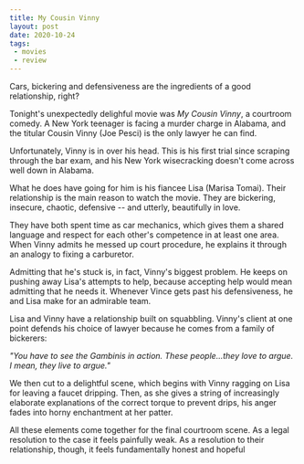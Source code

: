 ```yaml
---
title: My Cousin Vinny
layout: post
date: 2020-10-24
tags:
 - movies
 - review
---
```


Cars, bickering and defensiveness are the ingredients of a good relationship, right?

Tonight's unexpectedly delighful movie was *My Cousin Vinny*, a courtroom comedy.  A New York teenager is facing a murder charge in Alabama, and the titular Cousin Vinny (Joe Pesci) is the only lawyer he can find.

Unfortunately, Vinny is in over his head. This is his first trial since scraping through the bar exam, and his New York wisecracking doesn't come across well down in Alabama.

What he does have going for him is his fiancee Lisa (Marisa Tomai). Their relationship is the main reason to watch the movie. They are bickering, insecure, chaotic, defensive -- and utterly, beautifully in love. 

They have both spent time as car mechanics, which gives them a shared language and respect for each other's competence in at least one area. When Vinny admits he messed up court procedure, he explains it through an analogy to fixing a carburetor.

Admitting that he's stuck is, in fact, Vinny's biggest problem. He keeps on pushing away Lisa's attempts to help, because accepting help would mean admitting that he needs it. Whenever Vince gets past his defensiveness, he and Lisa make for an admirable team.

Lisa and Vinny have a relationship built on squabbling. Vinny's client at one point defends his choice of lawyer because he comes from a family of bickerers:

*"You have to see the Gambinis in action. These people...they love to argue. I mean, they live to argue."*

We then cut to a delightful scene, which begins with Vinny ragging on Lisa for leaving a faucet dripping. Then, as she gives a string of increasingly elaborate explanations of the correct torque to prevent drips, his anger fades into horny enchantment at her patter.

All these elements come together for the final courtroom scene. As a legal resolution to the case it feels painfully weak. As a resolution to their relationship, though, it feels fundamentally honest and hopeful
